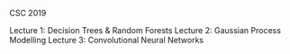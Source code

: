 CSC 2019

Lecture 1: Decision Trees & Random Forests
Lecture 2: Gaussian Process Modelling
Lecture 3: Convolutional Neural Networks
